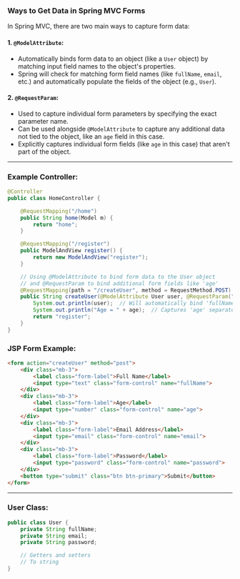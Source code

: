 ### Ways to Get Data in Spring MVC Forms

In Spring MVC, there are two main ways to capture form data:

#### 1. **`@ModelAttribute`**:
- Automatically binds form data to an object (like a `User` object) by matching input field names to the object's properties.
- Spring will check for matching form field names (like `fullName`, `email`, etc.) and automatically populate the fields of the object (e.g., `User`).

#### 2. **`@RequestParam`**:
- Used to capture individual form parameters by specifying the exact parameter name.
- Can be used alongside `@ModelAttribute` to capture any additional data not tied to the object, like an `age` field in this case.
- Explicitly captures individual form fields (like `age` in this case) that aren't part of the object.

---

### Example Controller:

```java
@Controller
public class HomeController {

    @RequestMapping("/home")
    public String home(Model m) {
        return "home";
    }

    @RequestMapping("/register")
    public ModelAndView register() {
        return new ModelAndView("register");
    }

    // Using @ModelAttribute to bind form data to the User object
    // and @RequestParam to bind additional form fields like 'age'
    @RequestMapping(path = "/createUser", method = RequestMethod.POST)
    public String createUser(@ModelAttribute User user, @RequestParam("age") int age) {
        System.out.println(user);  // Will automatically bind 'fullName', 'email', 'password'
        System.out.println("Age = " + age);  // Captures 'age' separately using @RequestParam
        return "register";
    }
}
```

### JSP Form Example:

```html
<form action="createUser" method="post">
    <div class="mb-3">
        <label class="form-label">Full Name</label>
        <input type="text" class="form-control" name="fullName">
    </div>
    <div class="mb-3">
        <label class="form-label">Age</label>
        <input type="number" class="form-control" name="age">
    </div>
    <div class="mb-3">
        <label class="form-label">Email Address</label>
        <input type="email" class="form-control" name="email">
    </div>
    <div class="mb-3">
        <label class="form-label">Password</label>
        <input type="password" class="form-control" name="password">
    </div>
    <button type="submit" class="btn btn-primary">Submit</button>
</form>
```

---
### User Class:

```java
public class User {
    private String fullName;
    private String email;
    private String password;

    // Getters and setters
    // To string
}
```